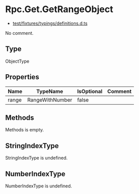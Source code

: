 # Rpc.Get.GetRangeObject

* [test/fixtures/typings/definitions.d.ts](/test/fixtures/typings/definitions.d.ts#L74)

No comment.

## Type

ObjectType

## Properties

Name|TypeName|IsOptional|Comment
---|---|---|---
range|RangeWithNumber|false|

## Methods

Methods is empty.

## StringIndexType

StringIndexType is undefined.

## NumberIndexType

NumberIndexType is undefined.
